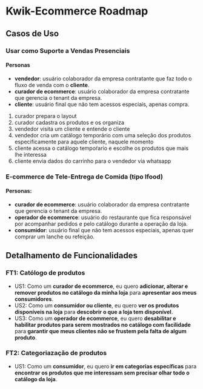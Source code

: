 # Kwik-Ecommerce Roadmap

## Casos de Uso

### Usar como Suporte a Vendas Presenciais 

#### Personas
- **vendedor**: usuário colaborador da empresa contratante que faz todo o fluxo de venda com o **cliente**.
- **curador de ecommerce**: usuário colaborador da empresa contratante que gerencia o tenant da empresa.
- **cliente**: usuário final que não tem acessos especiais, apenas compra.

1. curador prepara o layout
2. curador cadastra os produtos e os organiza
3. vendedor visita um cliente e entende o cliente
4. vendedor cria um catálogo temporário com uma seleção dos produtos especificamente para aquele cliente, naquele momento
5. cliente acessa o catálogo tempoŕario e escolhe os produtos que mais lhe interessa
6. cliente envia dados do carrinho para o vendedor via whatsapp


### E-commerce de Tele-Entrega de Comida (tipo Ifood)

#### Personas:
- **curador de ecommerce**: usuário colaborador da empresa contratante que gerencia o tenant da empresa.
- **operador de ecommerce**: usuário do restaurante que fica responsável por acompanhar pedidos e pelo catálogo durante a operação da loja.
- **consumidor**: usuário final que não tem acessos especiais, apenas quer comprar um lanche ou refeição.

## Detalhamento de Funcionalidades

### FT1: Católogo de produtos 

- US1: Como um **curador de ecommerce**, eu quero **adicionar, alterar e remover produtos no catálogo da minha loja** para **apresentar aos meus consumidores**.
- US2: Como um **consumidor ou cliente**, eu quero **ver os produtos disponíveis na loja** para **descobrir o que a loja tem disponível**.
- US3: Como um **operador de ecommerce**, eu quero **desabilitar e habilitar produtos para serem mostrados no catálogo com facilidade** para **garantir que meus clientes não se frustem pela falta de algum produto**.

### FT2: Categoriazação de produtos

- US1: Como um **consumidor**, eu quero **ir em categorias específicas** para **encontrar os produtos que me interessam sem precisar olhar todo o catálogo da loja**.

